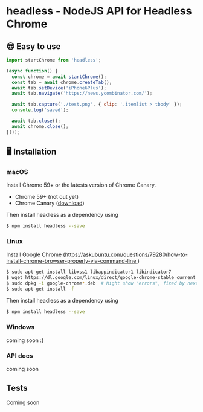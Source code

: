 headless - NodeJS API for Headless Chrome
========

## 😎 Easy to use
```js
import startChrome from 'headless';

(async function() {
  const chrome = await startChrome();
  const tab = await chrome.createTab();
  await tab.setDevice('iPhone6Plus');
  await tab.navigate('https://news.ycombinator.com/');

  await tab.capture('./test.png', { clip: '.itemlist > tbody' });
  console.log('saved');

  await tab.close();
  await chrome.close();
}());
```

## 🖥  Installation

### macOS
Install Chrome 59+ or the latests version of Chrome Canary.

* Chrome 59+ (not out yet)
* Chrome Canary ([download](https://www.google.com/chrome/browser/canary.html))

Then install headless as a dependency using

```bash
$ npm install headless --save
```

### Linux
Install Google Chrome ([https://askubuntu.com/questions/79280/how-to-install-chrome-browser-properly-via-command-line
](https://askubuntu.com/questions/79280/how-to-install-chrome-browser-properly-via-command-line
))

```bash
$ sudo apt-get install libxss1 libappindicator1 libindicator7
$ wget https://dl.google.com/linux/direct/google-chrome-stable_current_amd64.deb
$ sudo dpkg -i google-chrome*.deb  # Might show "errors", fixed by next line
$ sudo apt-get install -f
```
Then install headless as a dependency using

```bash
$ npm install headless --save
```

### Windows
coming soon :(

### API docs
coming soon

## Tests
Coming soon
